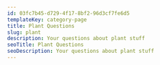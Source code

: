 ```yaml
---
id: 03fc7b45-d729-4f17-8bf2-96d3cf7fe6d5
templateKey: category-page
title: Plant Questions
slug: plant
description: Your questions about plant stuff
seoTitle: Plant Questions
seoDescription: Your questions about plant stuff
---
```

